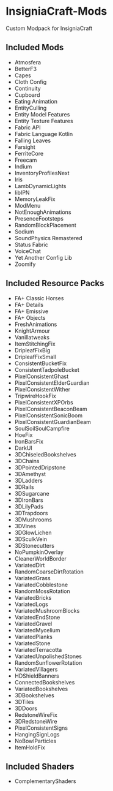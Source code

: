 # InsigniaCraft-Mods
Custom Modpack for InsigniaCraft

## Included Mods
- Atmosfera
- BetterF3
- Capes
- Cloth Config
- Continuity
- Cupboard
- Eating Animation
- EntityCulling
- Entity Model Features
- Entity Texture Features
- Fabric API
- Fabric Language Kotlin
- Falling Leaves
- Farsight
- FerriteCore
- Freecam
- Indium
- InventoryProfilesNext
- Iris
- LambDynamicLights
- libIPN
- MemoryLeakFix
- ModMenu
- NotEnoughAnimations
- PresenceFootsteps
- RandomBlockPlacement
- Sodium
- SoundPhysics Remastered
- Status Fabric
- VoiceChat
- Yet Another Config Lib
- Zoomify

## Included Resource Packs
- FA+ Classic Horses
- FA+ Details
- FA+ Emissive
- FA+ Objects
- FreshAnimations
- KnightArmour
- Vanillatweaks
-   ItemStitchingFix
-   DripleafFixBig
-   DripleafFixSmall
-   ConsistentBucketFix
-   ConsistentTadpoleBucket
-   PixelConsistentGhast
-   PixelConsistentElderGuardian
-   PixelConsistentWither
-   TripwireHookFix
-   PixelConsistentXPOrbs
-   PixelConsistentBeaconBeam
-   PixelConsistentSonicBoom
-   PixelConsistentGuardianBeam
-   SoulSoilSoulCampfire
-   HoeFix
-   IronBarsFix
-   DarkUI
-   3DChiseledBookshelves
-   3DChains
-   3DPointedDripstone
-   3DAmethyst
-   3DLadders
-   3DRails
-   3DSugarcane
-   3DIronBars
-   3DLilyPads
-   3DTrapdoors
-   3DMushrooms
-   3DVines
-   3DGlowLichen
-   3DSculkVein
-   3DStonecutters
-   NoPumpkinOverlay
-   CleanerWorldBorder
-   VariatedDirt
-   RandomCoarseDirtRotation
-   VariatedGrass
-   VariatedCobblestone
-   RandomMossRotation
-   VariatedBricks
-   VariatedLogs
-   VariatedMushroomBlocks
-   VariatedEndStone
-   VariatedGravel
-   VariatedMycelium
-   VariatedPlanks
-   VariatedStone
-   VariatedTerracotta
-   VariatedUnpolishedStones
-   RandomSunflowerRotation
-   VariatedVillagers
-   HDShieldBanners
-   ConnectedBookshelves
-   VariatedBookshelves
-   3DBookshelves
-   3DTiles
-   3DDoors
-   RedstoneWireFix
-   3DRedstoneWire
-   PixelConsistentSigns
-   HangingSignLogs
-   NoBowlParticles
-   ItemHoldFix

## Included Shaders
- ComplementaryShaders
